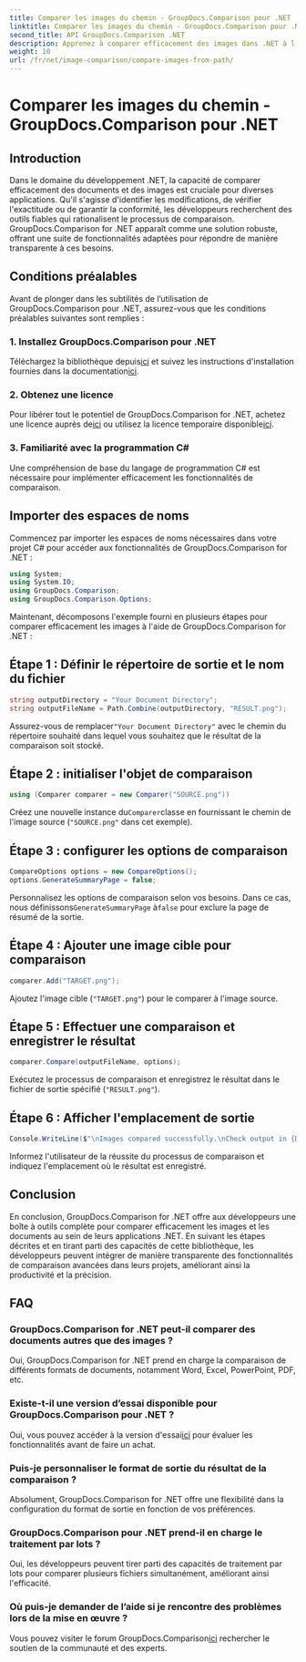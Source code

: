 ```yaml
---
title: Comparer les images du chemin - GroupDocs.Comparison pour .NET
linktitle: Comparer les images du chemin - GroupDocs.Comparison pour .NET
second_title: API GroupDocs.Comparison .NET
description: Apprenez à comparer efficacement des images dans .NET à l’aide de la bibliothèque GroupDocs.Comparison. Suivez le guide étape par étape pour une intégration transparente.
weight: 10
url: /fr/net/image-comparison/compare-images-from-path/
---
```


# Comparer les images du chemin - GroupDocs.Comparison pour .NET

## Introduction
Dans le domaine du développement .NET, la capacité de comparer efficacement des documents et des images est cruciale pour diverses applications. Qu'il s'agisse d'identifier les modifications, de vérifier l'exactitude ou de garantir la conformité, les développeurs recherchent des outils fiables qui rationalisent le processus de comparaison. GroupDocs.Comparison for .NET apparaît comme une solution robuste, offrant une suite de fonctionnalités adaptées pour répondre de manière transparente à ces besoins.
## Conditions préalables
Avant de plonger dans les subtilités de l’utilisation de GroupDocs.Comparison pour .NET, assurez-vous que les conditions préalables suivantes sont remplies :
### 1. Installez GroupDocs.Comparison pour .NET
 Téléchargez la bibliothèque depuis[ici](https://releases.groupdocs.com/comparison/net/) et suivez les instructions d'installation fournies dans la documentation[ici](https://tutorials.groupdocs.com/comparison/net/).
### 2. Obtenez une licence
 Pour libérer tout le potentiel de GroupDocs.Comparison for .NET, achetez une licence auprès de[ici](https://purchase.groupdocs.com/buy) ou utilisez la licence temporaire disponible[ici](https://purchase.groupdocs.com/temporary-license/).
### 3. Familiarité avec la programmation C#
Une compréhension de base du langage de programmation C# est nécessaire pour implémenter efficacement les fonctionnalités de comparaison.

## Importer des espaces de noms
Commencez par importer les espaces de noms nécessaires dans votre projet C# pour accéder aux fonctionnalités de GroupDocs.Comparison for .NET :
```csharp
using System;
using System.IO;
using GroupDocs.Comparison;
using GroupDocs.Comparison.Options;
```

Maintenant, décomposons l'exemple fourni en plusieurs étapes pour comparer efficacement les images à l'aide de GroupDocs.Comparison for .NET :
## Étape 1 : Définir le répertoire de sortie et le nom du fichier
```csharp
string outputDirectory = "Your Document Directory";
string outputFileName = Path.Combine(outputDirectory, "RESULT.png");
```
 Assurez-vous de remplacer`"Your Document Directory"` avec le chemin du répertoire souhaité dans lequel vous souhaitez que le résultat de la comparaison soit stocké.
## Étape 2 : initialiser l'objet de comparaison
```csharp
using (Comparer comparer = new Comparer("SOURCE.png"))
```
 Créez une nouvelle instance du`Comparer`classe en fournissant le chemin de l'image source (`"SOURCE.png"` dans cet exemple).
## Étape 3 : configurer les options de comparaison
```csharp
CompareOptions options = new CompareOptions();
options.GenerateSummaryPage = false;
```
 Personnalisez les options de comparaison selon vos besoins. Dans ce cas, nous définissons`GenerateSummaryPage` à`false` pour exclure la page de résumé de la sortie.
## Étape 4 : Ajouter une image cible pour comparaison
```csharp
comparer.Add("TARGET.png");
```
Ajoutez l'image cible (`"TARGET.png"`) pour le comparer à l'image source.
## Étape 5 : Effectuer une comparaison et enregistrer le résultat
```csharp
comparer.Compare(outputFileName, options);
```
Exécutez le processus de comparaison et enregistrez le résultat dans le fichier de sortie spécifié (`"RESULT.png"`).
## Étape 6 : Afficher l'emplacement de sortie
```csharp
Console.WriteLine($"\nImages compared successfully.\nCheck output in {Directory.GetCurrentDirectory()}.");
```
Informez l'utilisateur de la réussite du processus de comparaison et indiquez l'emplacement où le résultat est enregistré.

## Conclusion
En conclusion, GroupDocs.Comparison for .NET offre aux développeurs une boîte à outils complète pour comparer efficacement les images et les documents au sein de leurs applications .NET. En suivant les étapes décrites et en tirant parti des capacités de cette bibliothèque, les développeurs peuvent intégrer de manière transparente des fonctionnalités de comparaison avancées dans leurs projets, améliorant ainsi la productivité et la précision.
## FAQ
### GroupDocs.Comparison for .NET peut-il comparer des documents autres que des images ?
Oui, GroupDocs.Comparison for .NET prend en charge la comparaison de différents formats de documents, notamment Word, Excel, PowerPoint, PDF, etc.
### Existe-t-il une version d’essai disponible pour GroupDocs.Comparison pour .NET ?
 Oui, vous pouvez accéder à la version d'essai[ici](https://releases.groupdocs.com/) pour évaluer les fonctionnalités avant de faire un achat.
### Puis-je personnaliser le format de sortie du résultat de la comparaison ?
Absolument, GroupDocs.Comparison for .NET offre une flexibilité dans la configuration du format de sortie en fonction de vos préférences.
### GroupDocs.Comparison pour .NET prend-il en charge le traitement par lots ?
Oui, les développeurs peuvent tirer parti des capacités de traitement par lots pour comparer plusieurs fichiers simultanément, améliorant ainsi l'efficacité.
### Où puis-je demander de l’aide si je rencontre des problèmes lors de la mise en œuvre ?
 Vous pouvez visiter le forum GroupDocs.Comparison[ici](https://forum.groupdocs.com/c/comparison/12) rechercher le soutien de la communauté et des experts.